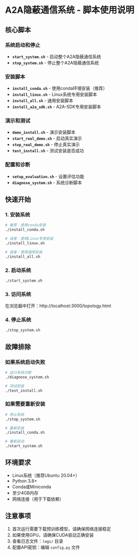 # A2A隐蔽通信系统 - 脚本使用说明

## 核心脚本

### 系统启动和停止
- **`start_system.sh`** - 启动整个A2A隐蔽通信系统
- **`stop_system.sh`** - 停止整个A2A隐蔽通信系统

### 安装脚本
- **`install_conda.sh`** - 使用conda环境安装（推荐）
- **`install_linux.sh`** - Linux系统专用安装脚本
- **`install_all.sh`** - 通用安装脚本
- **`install_a2a_sdk.sh`** - A2A-SDK专用安装脚本

### 演示和测试
- **`demo_install.sh`** - 演示安装脚本
- **`start_real_demo.sh`** - 启动真实演示
- **`stop_real_demo.sh`** - 停止真实演示
- **`test_install.sh`** - 测试安装是否成功

### 配置和诊断
- **`setup_evaluation.sh`** - 设置评估功能
- **`diagnose_system.sh`** - 系统诊断脚本

## 快速开始

### 1. 安装系统
```bash
# 推荐：使用conda安装
./install_conda.sh

# 或者：使用Linux专用安装
./install_linux.sh

# 或者：使用通用安装
./install_all.sh
```

### 2. 启动系统
```bash
./start_system.sh
```

### 3. 访问系统
在浏览器中打开：http://localhost:3000/topology.html

### 4. 停止系统
```bash
./stop_system.sh
```

## 故障排除

### 如果系统启动失败
```bash
# 运行系统诊断
./diagnose_system.sh

# 测试安装
./test_install.sh
```

### 如果需要重新安装
```bash
# 停止系统
./stop_system.sh

# 重新安装
./install_conda.sh

# 重新启动
./start_system.sh
```

## 环境要求

- Linux系统（推荐Ubuntu 20.04+）
- Python 3.8+
- Conda或Miniconda
- 至少4GB内存
- 网络连接（用于下载依赖）

## 注意事项

1. 首次运行需要下载预训练模型，请确保网络连接稳定
2. 如果使用GPU，请确保CUDA驱动正确安装
3. 查看日志文件：`logs/` 目录
4. 配置API密钥：编辑 `config.py` 文件
